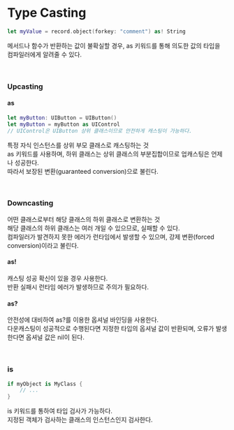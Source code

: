 # Type Casting


```swift
let myValue = record.object(forkey: "comment") as! String
```
메서드나 함수가 반환하는 값이 불확실할 경우, as 키워드를 통해 의도한 값의 타입을 컴파일러에게 알려줄 수 있다.<br>

<br>

### Upcasting
#### as
```swift
let myButton: UIButton = UIButton()
let myButton = myButton as UIControl
// UIControl은 UIButton 상위 클래스이므로 안전하게 캐스팅이 가능하다.
```
특정 자식 인스턴스를 상위 부모 클래스로 캐스팅하는 것<br>
as 키워드를 사용하며, 하위 클래스는 상위 클래스의 부분집합이므로 업캐스팅은 언제나 성공한다.<br>
따라서 보장된 변환(guaranteed conversion)으로 불린다.<br>

<br>

### Downcasting
어떤 클래스로부터 해당 클래스의 하위 클래스로 변환하는 것<br>
해당 클래스의 하위 클래스는 여러 개일 수 있으므로, 실패할 수 있다.<br>
컴파일러가 발견하지 못한 에러가 런타임에서 발생할 수 있으며, 강제 변환(forced conversion)이라고 불린다.<br>
#### as!
캐스팅 성공 확신이 있을 경우 사용한다.<br>
반환 실패시 런타임 에러가 발생하므로 주의가 필요하다.<br>
#### as?
안전성에 대비하여 as?를 이용한 옵셔널 바인딩을 사용한다.<br>
다운캐스팅이 성공적으로 수행된다면 지정한 타입의 옵셔널 값이 반환되며, 오류가 발생한다면 옵셔널 값은 nil이 된다.<br>

<br>

### is
```swift
if myObject is MyClass {
	// ...
}
```
is 키워드를 통하여 타입 검사가 가능하다.<br>
지정된 객체가 검사하는 클래스의 인스턴스인지 검사한다.<br>
